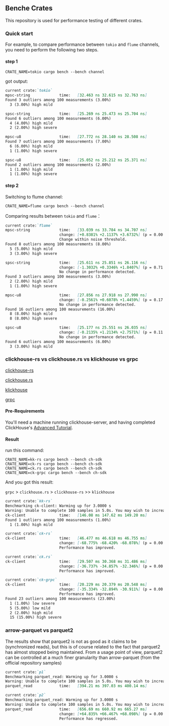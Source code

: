## Benche Crates

This repository is used for performance testing of different crates.

### Quick start
For example, to compare performance between `tokio` and `flume` channels, you need to perform the following two steps.
#### step 1
```shell
CRATE_NAME=tokio cargo bench --bench channel
```
got output:
```md
current crate:`tokio`
mpsc-string             time:   [32.463 ns 32.615 ns 32.763 ns]                         
Found 3 outliers among 100 measurements (3.00%)
  3 (3.00%) high mild

spsc-string             time:   [25.269 ns 25.473 ns 25.704 ns]                         
Found 6 outliers among 100 measurements (6.00%)
  4 (4.00%) high mild
  2 (2.00%) high severe

mpsc-u8                 time:   [27.772 ns 28.140 ns 28.508 ns]                     
Found 7 outliers among 100 measurements (7.00%)
  6 (6.00%) high mild
  1 (1.00%) high severe

spsc-u8                 time:   [25.052 ns 25.212 ns 25.371 ns]                     
Found 2 outliers among 100 measurements (2.00%)
  1 (1.00%) high mild
  1 (1.00%) high severe
```
#### step 2

Switching to flume channel:
```shell
CRATE_NAME=flume cargo bench --bench channel
```
Comparing results between `tokio` and `flume`：
```md
current crate:`flume`
mpsc-string             time:   [33.039 ns 33.784 ns 34.707 ns]                         
                        change: [+0.8381% +2.1137% +3.6732%] (p = 0.00 < 0.05)
                        Change within noise threshold.
Found 8 outliers among 100 measurements (8.00%)
  5 (5.00%) high mild
  3 (3.00%) high severe

spsc-string             time:   [25.611 ns 25.851 ns 26.116 ns]                         
                        change: [-1.3032% +0.3346% +1.8407%] (p = 0.71 > 0.05)
                        No change in performance detected.
Found 3 outliers among 100 measurements (3.00%)
  2 (2.00%) high mild
  1 (1.00%) high severe

mpsc-u8                 time:   [27.856 ns 27.918 ns 27.990 ns]                     
                        change: [-0.2561% +0.6078% +1.4459%] (p = 0.17 > 0.05)
                        No change in performance detected.
Found 16 outliers among 100 measurements (16.00%)
  8 (8.00%) high mild
  8 (8.00%) high severe

spsc-u8                 time:   [25.177 ns 25.551 ns 26.035 ns]                     
                        change: [-0.2135% +1.2134% +2.7571%] (p = 0.11 > 0.05)
                        No change in performance detected.
Found 6 outliers among 100 measurements (6.00%)
  3 (3.00%) high mild
```

### clickhouse-rs vs clickhouse.rs vs klickhouse vs grpc

[clickhouse-rs](https://crates.io/crates/clickhouse-rs)

[clickhouse.rs](https://crates.io/crates/clickhouse)

[klickhouse](https://crates.io/crates/klickhouse)

[grpc](https://clickhouse.com/docs/en/interfaces/grpc)
#### Pre-Requirements
You'll need a machine running clickhouse-server, and having completed ClickHouse's [Advanced Tutorial](https://clickhouse.com/docs/en/tutorial).

#### Result
run this command:
```shell
CRATE_NAME=kk-rs cargo bench --bench ch-sdk
CRATE_NAME=ck-rs cargo bench --bench ch-sdk
CRATE_NAME=ck.rs cargo bench --bench ch-sdk
CRATE_NAME=ck-grpc cargo bench --bench ch-sdk
```
And you got this result:

`grpc` > `clickhouse.rs` > `clickhouse-rs` >> `klickhouse`

```md
current crate:`kk-rs`
Benchmarking ck-client: Warming up for 3.0000 s
Warning: Unable to complete 100 samples in 5.0s. You may wish to increase target time to 15.1s, or reduce sample count to 30.
ck-client               time:   [146.08 ms 147.62 ms 149.20 ms]                      
Found 1 outliers among 100 measurements (1.00%)
  1 (1.00%) high mild

current crate:`ck-rs`
ck-client               time:   [46.477 ms 46.618 ms 46.755 ms]                      
                        change: [-68.775% -68.420% -68.078%] (p = 0.00 < 0.05)
                        Performance has improved.

current crate:`ck.rs`
ck-client               time:   [29.507 ms 30.368 ms 31.486 ms]                      
                        change: [-36.737% -34.857% -32.346%] (p = 0.00 < 0.05)
                        Performance has improved.

current crate:`ck-grpc`
ck-client               time:   [20.229 ms 20.379 ms 20.548 ms]                      
                        change: [-35.334% -32.894% -30.911%] (p = 0.00 < 0.05)
                        Performance has improved.
Found 23 outliers among 100 measurements (23.00%)
  1 (1.00%) low severe
  5 (5.00%) low mild
  2 (2.00%) high mild
  15 (15.00%) high severe

```


### arrow-parquet vs parquet2
The results show that parquet2 is not as good as it claims to be (synchronized reads), but this is of course related to the fact that parquet2 has almost stopped being maintained. From a usage point of view, parquet2 can be controlled at a much finer granularity than arrow-parquet (from the official repository samples)

```md
current crate:`p1`
Benchmarking parquet_read: Warming up for 3.0000 s
Warning: Unable to complete 100 samples in 5.0s. You may wish to increase target time to 40.0s, or reduce sample count to 10.
parquet_read            time:   [394.21 ms 397.03 ms 400.14 ms]   

current crate:`p2`
Benchmarking parquet_read: Warming up for 3.0000 s
Warning: Unable to complete 100 samples in 5.0s. You may wish to increase target time to 64.3s, or reduce sample count to 10.
parquet_read            time:   [656.69 ms 660.92 ms 665.27 ms]                         
                        change: [+64.835% +66.467% +68.098%] (p = 0.00 < 0.05)
                        Performance has regressed.
```